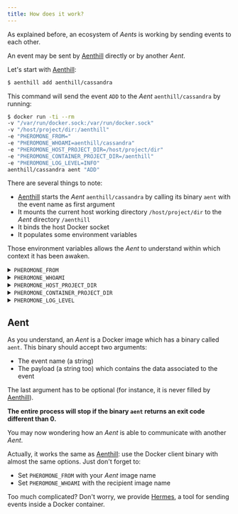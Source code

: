 ```yaml
---
title: How does it work?
---
```


As explained before, an ecosystem of *Aents* is working by sending events to each other.

An event may be sent by [Aenthill](https://github.com/aenthill/aenthill) directly or by another *Aent*.

Let's start with [Aenthill](https://github.com/aenthill/aenthill):

```bash
$ aenthill add aenthill/cassandra
```

This command will send the event <code>ADD</code> to the *Aent* <code>aenthill/cassandra</code> by running:

```bash
$ docker run -ti --rm
-v "/var/run/docker.sock:/var/run/docker.sock"
-v "/host/project/dir:/aenthill"
-e "PHEROMONE_FROM="
-e "PHEROMONE_WHOAMI=aenthill/cassandra"
-e "PHEROMONE_HOST_PROJECT_DIR=/host/project/dir"
-e "PHEROMONE_CONTAINER_PROJECT_DIR=/aenthill"
-e "PHEROMONE_LOG_LEVEL=INFO"
aenthill/cassandra aent "ADD"
```

There are several things to note:

* [Aenthill](https://github.com/aenthill/aenthill) starts the *Aent* <code>aenthill/cassandra</code> by calling its binary <code>aent</code> with the event name as first argument
* It mounts the current host working directory <code>/host/project/dir</code> to the *Aent* directory <code>/aenthill</code>
* It binds the host Docker socket
* It populates some environment variables

Those environment variables allows the *Aent* to understand within which context it has been awaken.

<details>
  <summary><code>PHEROMONE_FROM</code></summary>
  <p>The event sender (empty if sended by [Aenthill](https://github.com/aenthill/aenthill)).</p>
</details>

<details>
  <summary><code>PHEROMONE_WHOAMI</code></summary>
  <p>The event recipient (the *Aent* itself).</p>
</details>

<details>
  <summary><code>PHEROMONE_HOST_PROJECT_DIR</code></summary>
  <p>The host project directory, useful if the *Aent* sends an event to another *Aent*.</p>
</details>

<details>
  <summary><code>PHEROMONE_CONTAINER_PROJECT_DIR</code></summary>
  <p>The path of the project directory in the *Aent*.</p>
</details>

<details>
  <summary><code>PHEROMONE_LOG_LEVEL</code></summary>
  <p>The log level as defined by the user with [Aenthill](https://github.com/aenthill/aenthill).</p>
</details>

## Aent

As you understand, an *Aent* is a Docker image which has a binary called <code>aent</code>. This binary should accept two arguments:

* The event name (a string)
* The payload (a string too) which contains the data associated to the event

The last argument has to be optional (for instance, it is never filled by [Aenthill](https://github.com/aenthill/aenthill)).

**The entire process will stop if the binary <code>aent</code> returns an exit code different than 0.**

You may now wondering how an *Aent* is able to communicate with another *Aent*.

Actually, it works the same as [Aenthill](https://github.com/aenthill/aenthill): use the Docker client binary with almost the same options.
Just don't forget to:

* Set <code>PHEROMONE_FROM</code> with your *Aent* image name
* Set <code>PHEROMONE_WHOAMI</code> with the recipient image name

Too much complicated? Don't worry, we provide [Hermes](https://github.com/aenthill/hermes), a tool for sending events inside a Docker container.